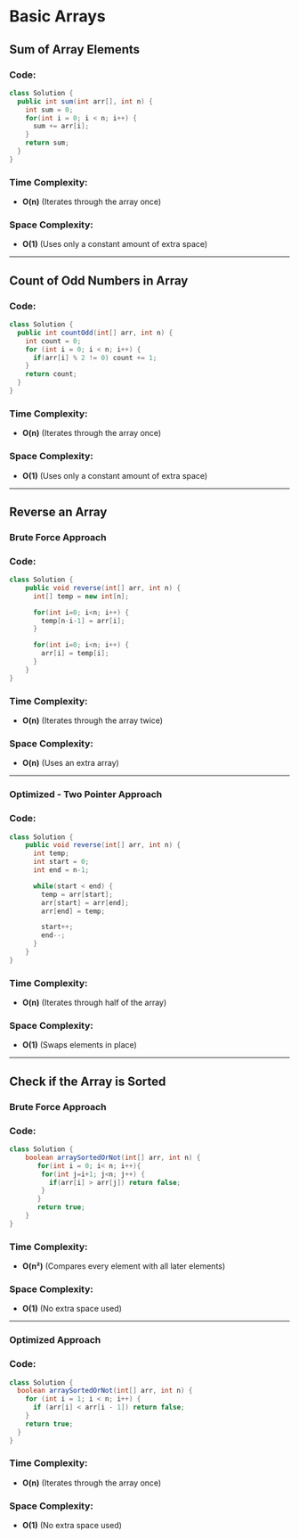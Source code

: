 # Basic Arrays

## Sum of Array Elements

### Code:

```java
class Solution {
  public int sum(int arr[], int n) {
    int sum = 0;
    for(int i = 0; i < n; i++) {
      sum += arr[i];
    }
    return sum;
  }
}
```

### Time Complexity:

- **O(n)** (Iterates through the array once)

### Space Complexity:

- **O(1)** (Uses only a constant amount of extra space)

---

## Count of Odd Numbers in Array

### Code:

```java
class Solution {
  public int countOdd(int[] arr, int n) {
    int count = 0;
    for (int i = 0; i < n; i++) {
      if(arr[i] % 2 != 0) count += 1;
    }
    return count;
  }
}
```

### Time Complexity:

- **O(n)** (Iterates through the array once)

### Space Complexity:

- **O(1)** (Uses only a constant amount of extra space)

---

## Reverse an Array

### Brute Force Approach

### Code:

```java
class Solution {
    public void reverse(int[] arr, int n) {
      int[] temp = new int[n];

      for(int i=0; i<n; i++) {
        temp[n-i-1] = arr[i];
      }

      for(int i=0; i<n; i++) {
        arr[i] = temp[i];
      }
    }
}
```

### Time Complexity:

- **O(n)** (Iterates through the array twice)

### Space Complexity:

- **O(n)** (Uses an extra array)

---

### Optimized - Two Pointer Approach

### Code:

```java
class Solution {
    public void reverse(int[] arr, int n) {
      int temp;
      int start = 0;
      int end = n-1;

      while(start < end) {
        temp = arr[start];
        arr[start] = arr[end];
        arr[end] = temp;

        start++;
        end--;
      }
    }
}
```

### Time Complexity:

- **O(n)** (Iterates through half of the array)

### Space Complexity:

- **O(1)** (Swaps elements in place)

---

## Check if the Array is Sorted

### Brute Force Approach

### Code:

```java
class Solution {
    boolean arraySortedOrNot(int[] arr, int n) {
       for(int i = 0; i< n; i++){
        for(int j=i+1; j<n; j++) {
          if(arr[i] > arr[j]) return false;
        }
       }
       return true;
    }
}
```

### Time Complexity:

- **O(n²)** (Compares every element with all later elements)

### Space Complexity:

- **O(1)** (No extra space used)

---

### Optimized Approach

### Code:

```java
class Solution {
  boolean arraySortedOrNot(int[] arr, int n) {
    for (int i = 1; i < n; i++) {
      if (arr[i] < arr[i - 1]) return false;
    }
    return true;
  }
}
```

### Time Complexity:

- **O(n)** (Iterates through the array once)

### Space Complexity:

- **O(1)** (No extra space used)
